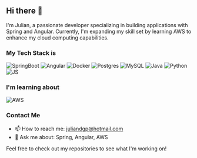 ## Hi there 👋

I'm Julian, a passionate developer specializing in building applications with Spring and Angular. Currently, I'm expanding my skill set by learning AWS to enhance my cloud computing capabilities.

### My Tech Stack is
![SpringBoot](https://img.shields.io/badge/Spring%20Boot-6DB33F.svg?style=for-the-badge&logo=Spring-Boot&logoColor=white)
![Angular](https://ziadoua.github.io/m3-Markdown-Badges/badges/Angular/angular1.svg)
![Docker](https://ziadoua.github.io/m3-Markdown-Badges/badges/Docker/docker1.svg)
![Postgres](https://ziadoua.github.io/m3-Markdown-Badges/badges/PostgreSQL/postgresql1.svg)
![MySQL](https://ziadoua.github.io/m3-Markdown-Badges/badges/MySQL/mysql1.svg)
![Java](https://ziadoua.github.io/m3-Markdown-Badges/badges/Java/java1.svg)
![Python](https://ziadoua.github.io/m3-Markdown-Badges/badges/Python/python3.svg)
![JS](https://ziadoua.github.io/m3-Markdown-Badges/badges/Javascript/javascript3.svg)

### I'm learning about
![AWS](https://img.shields.io/badge/aws-%23FF9900.svg?style=for-the-badge&logo=amazon-aws&logoColor=white)

### Contact Me
- 📫 How to reach me: juliandgp@hotmail.com
- 💬 Ask me about: Spring, Angular, AWS

Feel free to check out my repositories to see what I'm working on!
